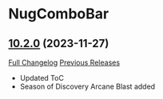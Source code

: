 # NugComboBar

## [10.2.0](https://github.com/rgd87/NugComboBar/tree/10.2.0) (2023-11-27)
[Full Changelog](https://github.com/rgd87/NugComboBar/compare/10.1.2...10.2.0) [Previous Releases](https://github.com/rgd87/NugComboBar/releases)

- Updated ToC  
- Season of Discovery Arcane Blast added  
